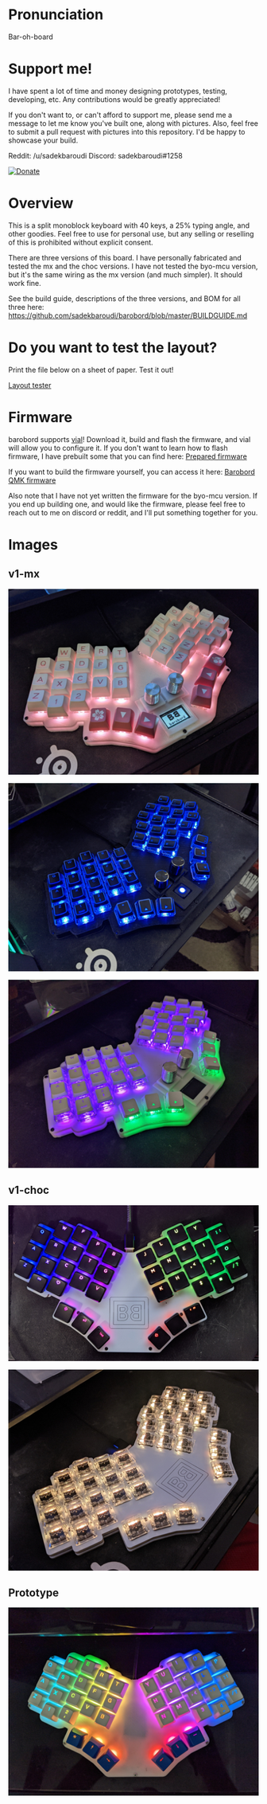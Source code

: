 # Pronunciation

Bar-oh-board

# Support me!

I have spent a lot of time and money designing prototypes, testing, developing, etc. Any contributions would be greatly appreciated!

If you don't want to, or can't afford to support me, please send me a message to let me know you've built one, along with pictures. Also, feel free to submit a pull request with pictures into this repository. I'd be happy to showcase your build.

Reddit: /u/sadekbaroudi
Discord: sadekbaroudi#1258

[![Donate](https://img.shields.io/badge/Donate-PayPal-green.svg)](https://www.paypal.com/paypalme/sadekbaroudi)

# Overview

This is a split monoblock keyboard with 40 keys, a 25% typing angle, and other goodies. Feel free to use for personal use, but any selling or reselling of this is prohibited without explicit consent.

There are three versions of this board. I have personally fabricated and tested the mx and the choc versions. I have not tested the byo-mcu version, but it's the same wiring as the mx version (and much simpler). It should work fine.

See the build guide, descriptions of the three versions, and BOM for all three here:
https://github.com/sadekbaroudi/barobord/blob/master/BUILDGUIDE.md

# Do you want to test the layout?

Print the file below on a sheet of paper. Test it out!

[Layout tester](layout-tester.pdf)

# Firmware

barobord supports [vial](https://get.vial.today/)! Download it, build and flash the firmware, and vial will allow you to configure it. If you don't want to learn how to flash firmware, I have prebuilt some that you can find here:
[Prepared firmware](https://github.com/sadekbaroudi/barobord/tree/master/firmware)

If you want to build the firmware yourself, you can access it here:
[Barobord QMK firmware](https://github.com/sadekbaroudi/vial-qmk/tree/vial/keyboards/xoiviox/barobord)

Also note that I have not yet written the firmware for the byo-mcu version. If you end up building one, and would like the firmware, please feel free to reach out to me on discord or reddit, and I'll put something together for you.

# Images

## v1-mx

![v1mx01](images/v1-mx-01.jpg)

![v1mx02](images/v1-mx-02.jpg)

![v1mx03](images/v1-mx-03.jpg)

## v1-choc

![v1choc01](images/v1-choc-01.jpg)

![v1choc02](images/v1-choc-02.jpg)

## Prototype

![proto1](images/prototype.jpg)


